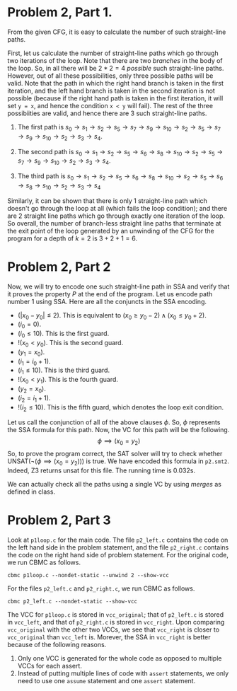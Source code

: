 # Problem 2, Part 1. 

From the given CFG, it is easy to calculate the number of such straight-line paths.

First, let us calculate the number of straight-line paths which go through two iterations of the loop. Note that there are two *branches* in the body of the loop. So, in all there will be $2*2 = 4$ *possible* such straight-line paths. However, out of all these possibilities, only three possible paths will be valid. Note that the path in which the right hand branch is taken in the first iteration, and the left hand branch is taken in the second iteration is not possible (because if the right hand path is taken in the first iteration, it will set `y = x`, and hence the condition `x < y` will fail). The rest of the three possibiities are valid, and hence there are $3$ such straight-line paths.  

1. The first path is $s_0\to s_1\to s_2\to s_5\to s_7\to s_9\to s_{10}\to s_2 \to s_5\to s_7\to s_9\to s_{10}\to s_2\to s_3\to s_4$.

2. The second path is $s_0\to s_1\to s_2\to s_5\to s_6\to s_8\to s_{10}\to s_2 \to s_5\to s_7\to s_9\to s_{10}\to s_2\to s_3\to s_4$.

3. The third path is $s_0\to s_1\to s_2\to s_5\to s_6\to s_8\to s_{10}\to s_2 \to s_5\to s_6\to s_8\to s_{10}\to s_2\to s_3\to s_4$

Similarly, it can be shown that there is only $1$ straight-line path which doesn't go through the loop at all (which fails the loop condition); and there are $2$ straight line paths which go through exactly one iteration of the loop. So overall, the number of branch-less straight line paths that terminate at the exit point of the loop generated by 
an unwinding of the CFG for the program for a depth of $k = 2$ is $3 + 2 + 1 = 6$.

# Problem 2, Part 2

Now, we will try to encode one such straight-line path in SSA and verify that it proves the property $P$ at the end of the program. Let us encode path number 1 using SSA. Here are all the conjuncts in the SSA encoding.

- $(|x_0 - y_0| \le 2)$. This is equivalent to $(x_0\ge y_0 - 2) \land (x_0\le y_0 + 2)$.
- $(i_0 = 0)$.
- $(i_0\le 10)$. This is the first guard. 
- $!(x_0 < y_0)$. This is the second guard. 
- $(y_1 = x_0)$.
- $(i_1 = i_0 + 1)$.
- $(i_1 \le 10)$. This is the third guard. 
- $!(x_0 < y_1)$. This is the fourth guard. 
- $(y_2 = x_0)$.
- $(i_2 = i_1 + 1)$.
- $!(i_2 \le 10)$. This is the fifth guard, which denotes the loop exit condition.

Let us call the conjunction of all of the above clauses $\phi$. So, $\phi$ represents the SSA formula for this path. Now, the VC for this path will be the following. 
$$\phi\implies (x_0 = y_2)$$
So, to prove the program correct, the SAT solver will try to check whether $\text{UNSAT}(\neg(\phi\implies (x_0 = y_2)))$ is true. We have encoded this formula in `p2.smt2`. Indeed, Z3 returns unsat for this file. The running time is 0.032s. 

We can actually check all the paths using a single VC by using *merges* as defined in class.

# Problem 2, Part 3

Look at `p1loop.c` for the main code. The file `p2_left.c` contains the code on the left hand side in the problem statement, and the file `p2_right.c` contains the code on the right hand side of problem statement. For the original code, we run CBMC as follows. 

    cbmc p1loop.c --nondet-static --unwind 2 --show-vcc

For the files `p2_left.c` and `p2_right.c`, we run CBMC as follows. 

    cbmc p2_left.c --nondet-static --show-vcc

The VCC for `p1loop.c` is stored in `vcc_original`; that of `p2_left.c` is stored in `vcc_left`, and that of `p2_right.c` is stored in `vcc_right`. Upon comparing `vcc_original` with the other two VCCs, we see that `vcc_right` is closer to `vcc_original` than `vcc_left` is. Morever, the SSA in `vcc_right` is better because of the following reasons. 

1. Only one VCC is generated for the whole code as opposed to multiple VCCs for each assert.
2. Instead of putting multiple lines of code with `assert` statements, we only need to use one `assume` statement and one `assert` statement. 

